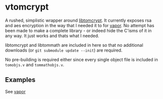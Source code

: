 # vtomcrypt

A rushed, simplistic wrapper around [libtomcrypt](https://www.libtom.net/LibTomCrypt/). It currently exposes rsa and aes encryption in the way that I needed it to for [vapor](https://github.com/emily33901/vapor). No attempt has been made to make a complete library - or indeed hide the C'isms of it in any way. It just works and thats what I needed.

libtomcrypt and libtommath are included in here so that no additional downloads (or `git submodule update --init`) are required.

No pre-building is required either since every single object file is included in `tomobjs.v` and `tommathobjs.v`.

## Examples

See [vapor](https://github.com/emily33901/vapor/)